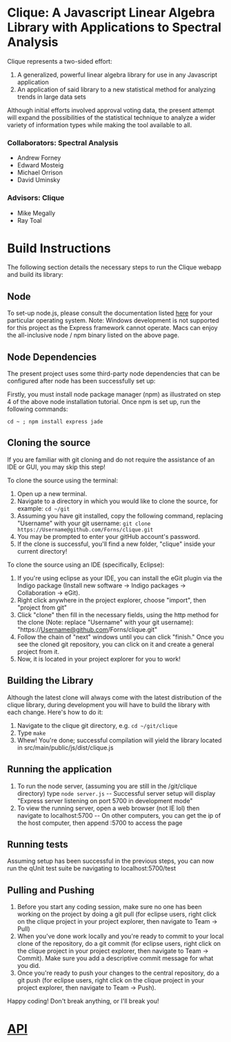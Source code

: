 # Clique: A Javascript Linear Algebra Library with Applications to Spectral Analysis

Clique represents a two-sided effort:

1. A generalized, powerful linear algebra library for use in any Javascript application
2. An application of said library to a new statistical method for analyzing trends in large data sets

Although initial efforts involved approval voting data, the present attempt will
expand the possibilities of the statistical technique to analyze a wider
variety of information types while making the tool available to all.

### Collaborators: Spectral Analysis

* Andrew Forney
* Edward Mosteig
* Michael Orrison
* David Uminsky

### Advisors: Clique

* Mike Megally
* Ray Toal

# Build Instructions

The following section details the necessary steps to run the Clique webapp and build its library:

## Node

To set-up node.js, please consult the documentation listed [here](https://github.com/joyent/node/wiki/Installation) for your particular operating system. Note: Windows development is not supported for this project as the Express framework cannot operate. Macs can enjoy the all-inclusive node / npm binary listed on the above page.

## Node Dependencies

The present project uses some third-party node dependencies that can be configured after node has been successfully set up:

Firstly, you must install node package manager (npm) as illustrated on step 4 of the above node installation tutorial. Once npm is set up, run the following commands:

`cd ~ ; npm install express jade`

## Cloning the source

If you are familiar with git cloning and do not require the assistance of an IDE or GUI, you may skip this step!

To clone the source using the terminal:

1. Open up a new terminal.
2. Navigate to a directory in which you would like to clone the source, for example: `cd ~/git`
3. Assuming you have git installed, copy the following command, replacing "Username" with your git username: `git clone https://Username@github.com/Forns/clique.git`
4. You may be prompted to enter your gitHub account's password.
5. If the clone is successful, you'll find a new folder, "clique" inside your current directory!

To clone the source using an IDE (specifically, Eclipse):

1. If you're using eclipse as your IDE, you can install the eGit plugin via the Indigo package (Install new software -> Indigo packages -> Collaboration -> eGit).
2. Right click anywhere in the project explorer, choose "import", then "project from git"
3. Click "clone" then fill in the necessary fields, using the http method for the clone (Note: replace "Username" with your git username): "https://Username@github.com/Forns/clique.git"
4. Follow the chain of "next" windows until you can click "finish." Once you see the cloned git repository, you can click on it and create a general project from it.
5. Now, it is located in your project explorer for you to work!

## Building the Library

Although the latest clone will always come with the latest distribution of the clique library, during development you will have to build the library with each change. Here's how to do it:

1. Navigate to the clique git directory, e.g. `cd ~/git/clique`
2. Type `make`
3. Whew! You're done; successful compilation will yield the library located in src/main/public/js/dist/clique.js

## Running the application

1. To run the node server, (assuming you are still in the /git/clique directory) type `node server.js` -- Successful server setup will display "Express server listening on port 5700 in development mode"
2. To view the running server, open a web browser (not IE lol) then navigate to localhost:5700 -- On other computers, you can get the ip of the host computer, then append :5700 to access the page

## Running tests

Assuming setup has been successful in the previous steps, you can now run the qUnit test suite be navigating to localhost:5700/test

## Pulling and Pushing

1. Before you start any coding session, make sure no one has been working on the project by doing a git pull (for eclipse users, right click on the clique project in your project explorer, then navigate to Team -> Pull)
2. When you've done work locally and you're ready to commit to your local clone of the repository, do a git commit (for eclipse users, right click on the clique project in your project explorer, then navigate to Team -> Commit). Make sure you add a descriptive commit message for what you did.
3. Once you're ready to push your changes to the central repository, do a git push (for eclipse users, right click on the clique project in your project explorer, then navigate to Team -> Push).

Happy coding! Don't break anything, or I'll break you!

# [API](http://clique.cloudno.de/api)

